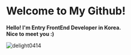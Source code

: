 <h1>Welcome to My Github!</h1>
<b>Hello! I'm Entry FrontEnd Developer in Korea. <br> Nice to meet you :)</b>

![delight0414](https://github.com/delight0414/delight0414/assets/154480039/47cfd8b4-38e6-40e6-bf15-5c5bef95a139)
